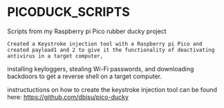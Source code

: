 # PICODUCK_SCRIPTS
Scripts from my Raspberry pi Pico rubber ducky project

	Created a Keystroke injection tool with a Raspberry pi Pico and created payload1 and 2 to give it the functionality of deactivating antivirus in a target computer, 
installing keyloggers, stealing Wi-Fi passwords, and downloading backdoors to get a reverse shell on a target computer.

instructuctions on how to create the keystroke injection tool can be found here:
https://github.com/dbisu/pico-ducky

